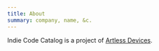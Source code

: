 ```yaml
---
title: About
summary: company, name, &c.
---
```


Indie Code Catalog is a project of [Artless Devices](https://artlessdevices.com).
